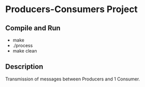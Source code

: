 # Producers-Consumers Project

## Compile and Run
* make
* ./process <N> <M>
* make clean

## Description
Transmission of <M> messages between <N> Producers and 1 Consumer.
